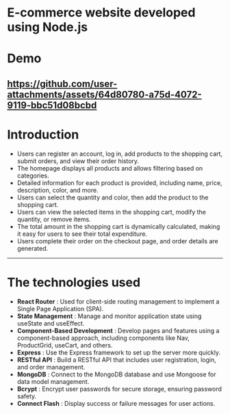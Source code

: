 # E-commerce website developed using Node.js

# Demo

https://github.com/user-attachments/assets/64d80780-a75d-4072-9119-bbc51d08bcbd
---
# Introduction
- Users can register an account, log in, add products to the shopping cart, submit orders, and view their order history.
- The homepage displays all products and allows filtering based on categories.
- Detailed information for each product is provided, including name, price, description, color, and more.
- Users can select the quantity and color, then add the product to the shopping cart.
- Users can view the selected items in the shopping cart, modify the quantity, or remove items.
- The total amount in the shopping cart is dynamically calculated, making it easy for users to see their total expenditure.
- Users complete their order on the checkout page, and order details are generated.
---
# The technologies used
- **React Router** : Used for client-side routing management to implement a Single Page Application (SPA).
- **State Management** : Manage and monitor application state using useState and useEffect.
- **Component-Based Development** : Develop pages and features using a component-based approach, including components like Nav, ProductGrid, useCart, and others.
- **Express** : Use the Express framework to set up the server more quickly.
- **RESTful API** : Build a RESTful API that includes user registration, login, and order management.
- **MongoDB** : Connect to the MongoDB database and use Mongoose for data model management.
- **Bcrypt** : Encrypt user passwords for secure storage, ensuring password safety.
- **Connect Flash** : Display success or failure messages for user actions.
